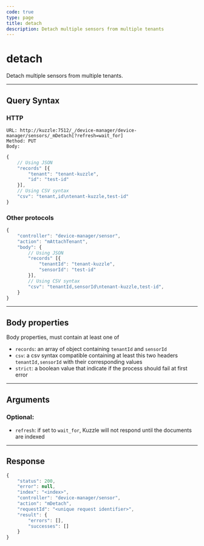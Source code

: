 ```yaml
---
code: true
type: page
title: detach
description: Detach multiple sensors from multiple tenants
---
```


# detach

Detach multiple sensors from multiple tenants.

---

## Query Syntax

### HTTP

``` http
URL: http://kuzzle:7512/_/device-manager/device-manager/sensors/_mDetach[?refresh=wait_for]
Method: PUT
Body:
```

``` js
{
    // Using JSON
    "records" [{
        "tenant": "tenant-kuzzle",
        "id": "test-id"
    }],
    // Using CSV syntax
    "csv": "tenant,id\ntenant-kuzzle,test-id"
}
```

### Other protocols

``` js
{
    "controller": "device-manager/sensor",
    "action": "mAttachTenant",
    "body": {
        // Using JSON
        "records" [{
            "tenantId": "tenant-kuzzle",
            "sensorId": "test-id"
        }],
        // Using CSV syntax
        "csv": "tenantId,sensorId\ntenant-kuzzle,test-id",
    }
}
```

---

## Body properties

Body properties, must contain at least one of

* `records`: an array of object containing `tenantId` and `sensorId`
* `csv`: a csv syntax compatible containing at least this two headers `tenantId,sensorId` with their corresponding values
* `strict`: a boolean value that indicate if the process should fail at first error

---

## Arguments

### Optional:

* `refresh`: if set to `wait_for`, Kuzzle will not respond until the documents are indexed

---

## Response

``` js
{
    "status": 200,
    "error": null,
    "index": "<index>",
    "controller": "device-manager/sensor",
    "action": "mDetach",
    "requestId": "<unique request identifier>",
    "result": {
        "errors": [],
        "successes": []
    }
}
```
